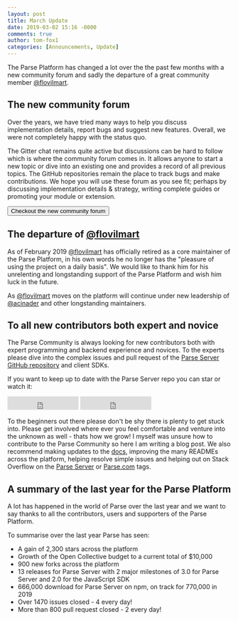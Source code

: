```yaml
---
layout: post
title: March Update
date: 2019-03-02 15:16 -0000
comments: true
author: tom-fox1
categories: [Announcements, Update]
---
```


The Parse Platform has changed a lot over the the past few months with a new community forum and sadly the departure of a great community member [@flovilmart](https://twitter.com/flovilmart).

<!-- more -->

## The new community forum

Over the years, we have tried many ways to help you discuss implementation details, report bugs and suggest new features. Overall, we were not completely happy with the status quo.

The Gitter chat remains quite active but discussions can be hard to follow which is where the community forum comes in. It allows anyone to start a new topic or dive into an existing one and provides a record of all previous topics. The GitHub repositories remain the place to track bugs and make contributions. We hope you will use these forum as you see fit; perhaps by discussing implementation details & strategy, writing complete guides or promoting your module or extension.

<a href="https://community.parseplatform.org" target="_blank"><button class="btn btn--outline">Checkout the new community forum</button></a>

## The departure of [@flovilmart](https://twitter.com/flovilmart)

As of February 2019 [@flovilmart](https://twitter.com/flovilmart) has officially retired as a core maintainer of the Parse Platform, in his own words he no longer has the "pleasure of using the project on a daily basis". We would like to thank him for his unrelenting and longstanding support of the Parse Platform and wish him luck in the future.

As [@flovilmart](https://twitter.com/flovilmart) moves on the platform will continue under new leadership of [@acinader](https://twitter.com/acinader) and other longstanding maintainers.

## To all new contributors both expert and novice

The Parse Community is always looking for new contributors both with expert programming and backend experience and novices. To the experts please dive into the complex issues and pull request of the [Parse Server GitHub repository](https://github.com/parse-community/parse-server) and client SDKs.

If you want to keep up to date with the Parse Server repo you can star or watch it:

<iframe src="https://ghbtns.com/github-btn.html?user=parse-community&repo=parse-server&type=star&count=true&size=large" frameborder="0" scrolling="0" width="160px" height="30px"></iframe>

<iframe src="https://ghbtns.com/github-btn.html?user=parse-community&repo=parse-server&type=watch&count=true&size=large&v=2" frameborder="0" scrolling="0" width="160px" height="30px"></iframe>

To the beginners out there please don't be shy there is plenty to get stuck into. Please get involved where ever you feel comfortable and venture into the unknown as well - thats how we grow! I myself was unsure how to contribute to the Parse Community so here I am writing a blog post. We also recommend making updates to the [docs](), improving the many READMEs across the platform, helping resolve simple issues and helping out on Stack Overflow on the [Parse Server](https://stackoverflow.com/questions/tagged/parse-server) or [Parse.com](https://stackoverflow.com/questions/tagged/parse.com) tags.

## A summary of the last year for the Parse Platform

A lot has happened in the world of Parse over the last year and we want to say thanks to all the contributors, users and supporters of the Parse Platform.

To summarise over the last year Parse has seen:
- A gain of 2,300 stars across the platform
- Growth of the Open Collective budget to a current total of $10,000
- 900 new forks across the platform
- 13 releases for Parse Server with 2 major milestones of 3.0 for Parse Server and 2.0 for the JavaScript SDK
- 666,000 download for Parse Server on npm, on track for 770,000 in 2019
- Over 1470 issues closed - 4 every day!
- More than 800 pull request closed - 2 every day!
